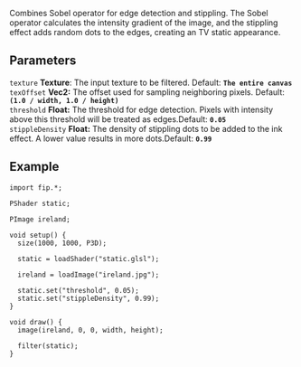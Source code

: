 Combines Sobel operator for edge detection and stippling. The Sobel operator calculates the intensity gradient of the image, and the stippling effect adds random dots to the edges, creating an TV static appearance.

## Parameters
`texture` **Texture**: The input texture to be filtered. Default: **`The entire canvas`**
<br>
`texOffset` **Vec2:** The offset used for sampling neighboring pixels. Default: **`(1.0 / width, 1.0 / height)`**
<br>
`threshold` **Float:** The threshold for edge detection. Pixels with intensity above this threshold will be treated as edges.Default: **`0.05`**
<br>
`stippleDensity` **Float:** The density of stippling dots to be added to the ink effect. A lower value results in more dots.Default: **`0.99`**

## Example
```processing
import fip.*;

PShader static;

PImage ireland;

void setup() {
  size(1000, 1000, P3D);

  static = loadShader("static.glsl");

  ireland = loadImage("ireland.jpg");

  static.set("threshold", 0.05);
  static.set("stippleDensity", 0.99);
}

void draw() {
  image(ireland, 0, 0, width, height);

  filter(static);
}

```